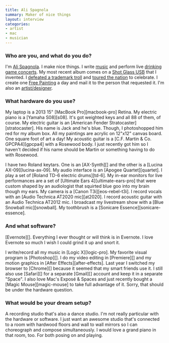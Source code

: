 ```yaml
---
title: Ali Spagnola
summary: Maker of nice things
layout: interview
categories:
- artist
- mac
- musician
---
```


### Who are you, and what do you do?

I'm [Ali Spagnola](http://www.alispagnola.com/ "Ali's website"). I make nice things. I write [music](http://www.alispagnola.com/music/ "Ali's music.") and perform live [drinking game concerts](http://www.powerhouralbum.com/ "Ali's drinking game."). My most recent album comes on a [Shot Glass USB](http://www.alispagnola.com/powerhour/store/shot-glass-usb/ "Ali's shot glass USB drive containing her album.") that I invented. I [defeated a trademark troll](http://www.indiegogo.com/projects/ali-s-power-hour-freedom-victory-tour "Ali's Indiegogo campaign.") and [toured the nation](https://www.youtube.com/watch?v=05EfRP2n3oI "A video of Ali on tour.") to celebrate. I create one [Free Painting](http://www.alispagnola.com/Free/ "Ali's free paintings service.") a day and mail it to the person that requested it. I'm also an [artist/designer](http://www.portfolio.alispagnola.com/ "Ali's portfolio.").

### What hardware do you use?

My laptop is a 2013 15" [MacBook Pro][macbook-pro] Retina. My electric piano is a [Yamaha S08][s08]. It's got weighted keys and all 88 of them, of course. My electric guitar is an [American Fender Stratocaster][stratocaster]. His name is Jack and he's blue. Though, I photoshopped him red for my album box. All my paintings are acrylic on 12"x12" canvas board. One square foot of art a day! My acoustic guitar is a [C.F. Martin & Co. GPCPA4][gpcpa4] with a Rosewood body. I just recently got him so I haven't decided if his name should be Martin or something having to do with Rosewood.

I have two Roland keytars. One is an [AX-Synth][] and the other is a [Lucina AX-09][lucina-ax-09]. My audio interface is an [Apogee Quartet][quartet]. I play a set of [Roland TD-6 electric drums][td-6]. My in-ear monitors for live performances are a set of [Ultimate Ears 4][ultimate-ears-pro] that were custom shaped by an audiologist that squirted blue goo into my brain though my ears. My camera is a [Canon T3i][eos-rebel-t3i]. I record vocals with an [Audio Technica AT2020 mic][at2020]. I record acoustic guitar with an Audio Technica AT2012 mic. I broadcast my livestream show with a [Blue Snowball mic][snowball]. My toothbrush is a [Sonicare Essence][sonicare-essence].

### And what software?

[Evernote][]. Everything I ever thought or will think is in Evernote. I love Evernote so much I wish I could grind it up and snort it.

I write/record all my music in [Logic X][logic-pro]. My favorite visual program is [Photoshop][]. I do my video editing in [Premiere][] and my motion graphics in [After Effects][after-effects]. Last year I switched my browser to [Chrome][] because it seemed that my smart friends use it. I still also use [Safari][] for a separate [Gmail][] account and keep it in a separate "Space". I also love Mac's Exposé & Spaces and just recently bought a [Magic Mouse][magic-mouse] to take full advantage of it. Sorry, that should be under the hardware question. 

### What would be your dream setup?

A recording studio that's also a dance studio. I'm not really particular with the hardware or software. I just want an awesome studio that's connected to a room with hardwood floors and wall to wall mirrors so I can choreograph and compose simultaneously. I would love a grand piano in that room, too. For both posing on and playing.